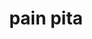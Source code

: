 ---
title: pain pita
draft: false
layout: recettes
type: plat
categories:
  - Autre
regime:
  - vegan
cuisson: Oui
temperature: Chaud
plate: 100
quantite_desc: 1 par personne
check: Oui
checkAlwaysOk: false
checkfor: 100
ingredients:
  lof:
    - title: Farine de blé
      quantite: 15
      unit: Kg
  frais:
    - title: Levure fraîche de boulanger
      quantite: 15
      unit: unité
preparation: c'est arnaud qui le fait
publishDate: 2025-06-17T18:46:00.000Z
---